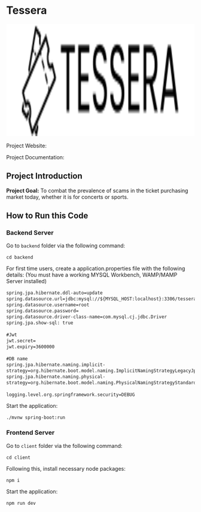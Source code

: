 # Tessera
<p align="center">
  <img height="300px" src="client/public//tessera-logo.png" />
</p>
Project Website:

Project Documentation:

## Project Introduction

**Project Goal:** To combat the prevalence of scams in the ticket purchasing market today, whether it is for concerts or sports. 

## How to Run this Code

 ### Backend Server ###

Go to `backend` folder via the following command:

```
cd backend
```
For first time users, create a application.properties file with the following details:
(You must have a working MYSQL Workbench, WAMP/MAMP Server installed)
```
spring.jpa.hibernate.ddl-auto=update
spring.datasource.url=jdbc:mysql://${MYSQL_HOST:localhost}:3306/tesseraDB
spring.datasource.username=root
spring.datasource.password=
spring.datasource.driver-class-name=com.mysql.cj.jdbc.Driver
spring.jpa.show-sql: true

#Jwt
jwt.secret=
jwt.expiry=3600000

#DB name
spring.jpa.hibernate.naming.implicit-strategy=org.hibernate.boot.model.naming.ImplicitNamingStrategyLegacyJpaImpl
spring.jpa.hibernate.naming.physical-strategy=org.hibernate.boot.model.naming.PhysicalNamingStrategyStandardImpl

logging.level.org.springframework.security=DEBUG
```

Start the application:

```
./mvnw spring-boot:run
```

### Frontend Server ###

Go to `client` folder via the following command:

```
cd client
```

Following this, install necessary node packages:

```
npm i
```

Start the application:

```
npm run dev
```


